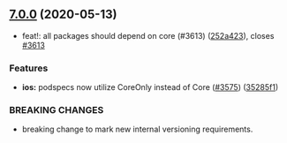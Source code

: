 ## [7.0.0](https://github.com/invertase/react-native-firebase/tree/master/packages/database/compare/@react-native-firebase/database@7.0.0...@react-native-firebase/database@7.0.0) (2020-05-13)


* feat!: all packages should depend on core (#3613) ([252a423](https://github.com/invertase/react-native-firebase/tree/master/packages/database/commit/252a4239e98a0f2a55c4afcd2d82e4d5f97e65e9)), closes [#3613](https://github.com/invertase/react-native-firebase/tree/master/packages/database/issues/3613)


### Features

* **ios:** podspecs now utilize CoreOnly instead of Core ([#3575](https://github.com/invertase/react-native-firebase/tree/master/packages/database/issues/3575)) ([35285f1](https://github.com/invertase/react-native-firebase/tree/master/packages/database/commit/35285f1655b16d05e6630fc556f95cccfb707ee4))


### BREAKING CHANGES

* breaking change to mark new internal versioning requirements.



